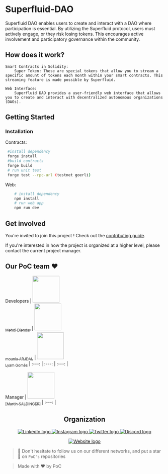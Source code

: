 # Superfluid-DAO

Superfluid DAO enables users to create and interact with a DAO where participation is essential. By utilizing the Superfluid protocol, users must actively engage, or they risk losing tokens. This encourages active involvement and participatory governance within the community. 

## How does it work?
    Smart Contracts in Solidity:
        Super Token: These are special tokens that allow you to stream a specific amount of tokens each month within your smart contracts. This streaming feature is made possible by Superfluid.

    Web Interface:
        Superfluid DAO provides a user-friendly web interface that allows you to create and interact with decentralized autonomous organizations (DAOs).
## Getting Started

### Installation

Contracts:
```sh
 #install dependency
 forge install
 #build contracts
 forge build
 # run unit test
 forge test --rpc-url (testnet goerli)
```
Web:

```sh
    # install dependency
    npm install
    # run web app
    npm run dev
```

## Get involved

You're invited to join this project ! Check out the [contributing guide](./CONTRIBUTING.md).

If you're interested in how the project is organized at a higher level, please contact the current project manager.

## Our PoC team ❤️

Developers
| [<img src="https://github.com/SloWayyy.png?size=85" width=85><br><sub>Mehdi Djendar</sub>](https://github.com/SloWayyy) | [<img src="https://github.com/moonia.png?size=85" width=85><br><sub>mounia ARJDAL</sub>](https://github.com/moonia) | [<img src="https://github.com/1yam.png?size=85" width=85><br><sub>Lyam Gomès</sub>](https://github.com/1yam)
| :---: | :---: | :---: |

Manager
| [<img src="https://github.com/LeTamanoir.png?size=85" width=85><br><sub>[Martin SALDINGER]</sub>](https://github.com/LeTamanoir)
| :---: |

<h2 align=center>
Organization
</h2>

<p align='center'>
    <a href="https://www.linkedin.com/company/pocinnovation/mycompany/">
        <img src="https://img.shields.io/badge/LinkedIn-0077B5?style=for-the-badge&logo=linkedin&logoColor=white" alt="LinkedIn logo">
    </a>
    <a href="https://www.instagram.com/pocinnovation/">
        <img src="https://img.shields.io/badge/Instagram-E4405F?style=for-the-badge&logo=instagram&logoColor=white" alt="Instagram logo"
>
    </a>
    <a href="https://twitter.com/PoCInnovation">
        <img src="https://img.shields.io/badge/Twitter-1DA1F2?style=for-the-badge&logo=twitter&logoColor=white" alt="Twitter logo">
    </a>
    <a href="https://discord.com/invite/Yqq2ADGDS7">
        <img src="https://img.shields.io/badge/Discord-7289DA?style=for-the-badge&logo=discord&logoColor=white" alt="Discord logo">
    </a>
</p>
<p align=center>
    <a href="https://www.poc-innovation.fr/">
        <img src="https://img.shields.io/badge/WebSite-1a2b6d?style=for-the-badge&logo=GitHub Sponsors&logoColor=white" alt="Website logo">
    </a>
</p>

> 🚀 Don't hesitate to follow us on our different networks, and put a star 🌟 on `PoC's` repositories

> Made with ❤️ by PoC